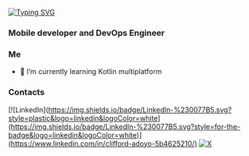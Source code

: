 [![Typing SVG](https://readme-typing-svg.demolab.com?font=Fira+Code&pause=1000&color=167638&width=435&lines=Hi+there)](https://git.io/typing-svg)
<h3 align="left">Mobile developer and DevOps Engineer</h3>


### Me
- 🌱 I’m currently learning Kotlin multiplatform

### Contacts
[![LinkedIn](https://img.shields.io/badge/LinkedIn-%230077B5.svg?style=plastic&logo=linkedin&logoColor=white](https://img.shields.io/badge/LinkedIn-%230077B5.svg?style=for-the-badge&logo=linkedin&logoColor=white)](https://www.linkedin.com/in/clifford-adoyo-5b4625210/)
[![X](https://img.shields.io/badge/Twitter-%231DA1F2.svg?style=plastic&logo=Twitter&logoColor=white)](https://twitter.com/omollo004)
 
